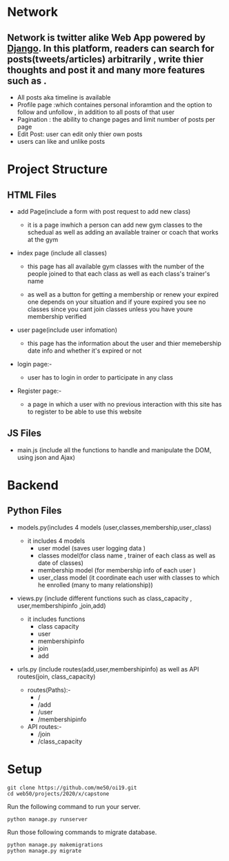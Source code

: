 # Network 
## Network is twitter alike Web App powered by [Django](https://www.djangoproject.com/). In this platform, readers can search for posts(tweets/articles) arbitrarily , write thier thoughts and post it and many more features such as . 
  - All posts aka timeline is available
  - Profile page :which containes personal inforamtion  and the option to follow and unfollow , in addition to all posts of that user
  - Pagination : the ability to change pages and limit number of posts per page
  - Edit Post: user can edit only thier own posts
  - users can like and unlike posts


# Project Structure


## HTML Files
 - add Page(include a form with post request to add new class)
   - it is a page inwhich a person can add new gym classes to the schedual as well as adding an available  trainer or coach that works at the gym 
      
 - index page (include all classes)
   - this page has all available gym classes with the number of the people joined to that each class as well as each class's trainer's name 
   
   - as well as a button for getting a membership or renew your expired one depends on your situation and if youre expired you see no classes since you cant join classes 
    unless you have youre membership verified 
   
   
 - user page(include user infomation)
   -  this page has the information about the user and thier memebership date info and whether it's expired or not 
 
 - login page:-
   - user has to login in order to participate in  any class 
 
 - Register page:-
   - a page in which a user with no previous interaction with this site has to register to be able to use this website
  

## JS Files
 -  main.js (include all the functions to handle and manipulate the DOM, using json and Ajax)



# Backend



## Python Files
 - models.py(includes 4 models (user,classes,membership,user_class)
   - it includes 4 models
      - user model (saves user logging data )
      - classes model(for class name , trainer of each class as well as date of classes)
      - membership model (for membership info of each user )
      - user_class model (it coordinate each user with classes to which he enrolled (many to many relationship))
      
 - views.py (include different functions such as class_capacity , user,membershipinfo ,join,add)
     - it includes functions
         - class capacity 
         - user
         - membershipinfo
         - join
         - add
 - urls.py (include routes(add,user,membershipinfo) as well as API routes(join, class_capacity)
   - routes(Paths):-
      - /
      - /add
      - /user
      - /membershipinfo 
   - API routes:-
      - /join
      - /class_capacity



# Setup
   ```shell script
git clone https://github.com/me50/oi19.git
cd web50/projects/2020/x/capstone
```
Run the following command to run your server.


```shell script
python manage.py runserver
```

Run those following commands to migrate database.

```shell script
python manage.py makemigrations
python manage.py migrate
```



  
  
